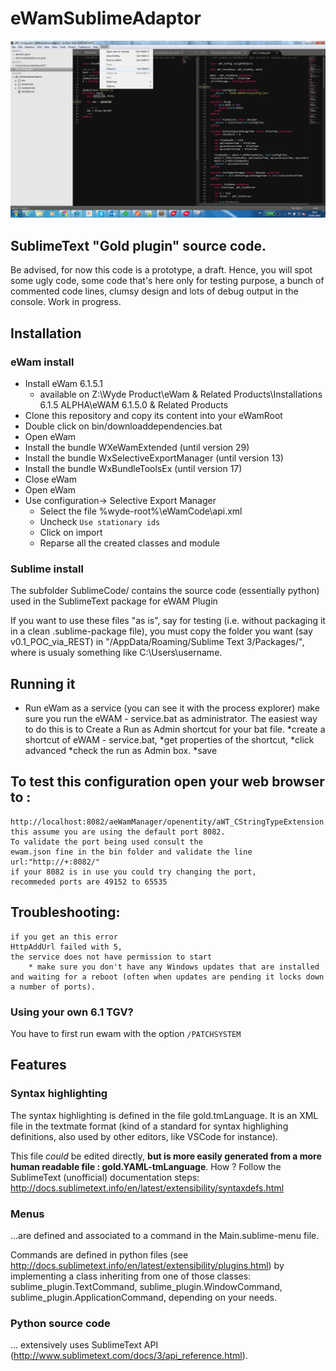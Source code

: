 # eWamSublimeAdaptor

![front end screen shot](screenshot.png)

## SublimeText "Gold plugin" source code.
Be advised, for now this code is a prototype, a draft. Hence, you will spot some ugly code, some code that's here only for testing purpose, a bunch of commented code lines, clumsy design and lots of debug output in the console. Work in progress.

## Installation
### eWam install
* Install eWam 6.1.5.1
  * available on Z:\Wyde Product\eWam & Related Products\Installations 6.1.5 ALPHA\eWAM 6.1.5.0 & Related Products
* Clone this repository and copy its content into your eWamRoot
* Double click on bin/downloaddependencies.bat
* Open eWam
* Install the bundle WXeWamExtended (until version 29)   
* Install the bundle WxSelectiveExportManager (until version 13)  
* Install the bundle WxBundleToolsEx (until version 17)
* Close eWam
* Open eWam
* Use configuration-> Selective Export Manager
  * Select the file %wyde-root%\eWamCode\api.xml
  * Uncheck `Use stationary ids`
  * Click on import
  * Reparse all the created classes and module
	

### Sublime install
The subfolder SublimeCode/ contains the source code (essentially python) used in the SublimeText package for eWAM Plugin

If you want to use these files "as is", say for testing (i.e. without packaging it in a clean .sublime-package file), you must copy the folder you want (say v0.1_POC_via_REST) in "<user folder>/AppData/Roaming/Sublime Text 3/Packages/", where <user folder> is usualy something like C:\Users\username\.

## Running it 	
* Run eWam as a service (you can see it with the process explorer)
	make sure you run the 
		eWAM - service.bat as administrator.
		The easiest way to do this is to Create a Run as Admin shortcut for your bat file.
			*create a shortcut of eWAM - service.bat, 
			*get properties of the shortcut,
			*click advanced
			*check the run as Admin box.
			*save

## To test this configuration open your web browser to :

	http://localhost:8082/aeWamManager/openentity/aWT_CStringTypeExtension
	this assume you are using the default port 8082.
	To validate the port being used consult the 
	ewam.json fine in the bin folder and validate the line
	url:"http://+:8082/"
	if your 8082 is in use you could try changing the port, 
	recommeded ports are 49152 to 65535

	
## Troubleshooting:

	if you get an this error
	HttpAddUrl failed with 5, 
	the service does not have permission to start
		* make sure you don't have any Windows updates that are installed and waiting for a reboot (often when updates are pending it locks down a number of ports).


### Using your own 6.1 TGV?
You have to first run ewam with the option `/PATCHSYSTEM`


## Features

### Syntax highlighting

The syntax highlighting is defined in the file gold.tmLanguage. It is an XML file in the textmate format (kind of a standard for syntax highlighing definitions, also used by other editors, like VSCode for instance).

This file _could_ be edited directly, **but is more easily generated from a more human readable file : gold.YAML-tmLanguage**. How ? Follow the SublimeText (unofficial) documentation steps: http://docs.sublimetext.info/en/latest/extensibility/syntaxdefs.html

### Menus

...are defined and associated to a command in the Main.sublime-menu file.

Commands are defined in python files (see http://docs.sublimetext.info/en/latest/extensibility/plugins.html) by implementing a class inheriting from one of those classes: sublime_plugin.TextCommand, sublime_plugin.WindowCommand, sublime_plugin.ApplicationCommand, depending on your needs.

### Python source code

... extensively uses SublimeText API (http://www.sublimetext.com/docs/3/api_reference.html).
